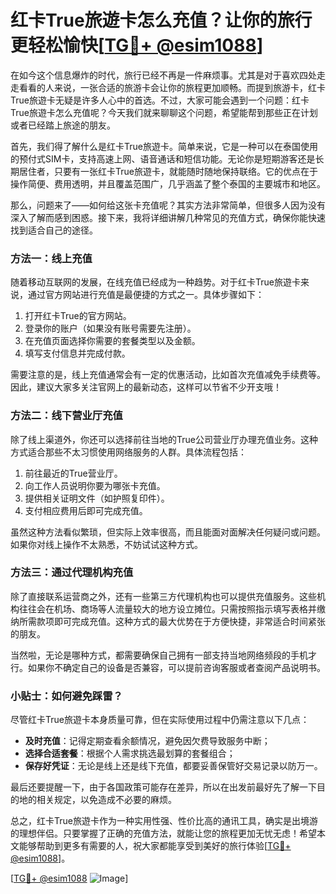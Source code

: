 # 红卡True旅遊卡怎么充值？让你的旅行更轻松愉快[[TG💪+ @esim1088](https://t.me/s/esim1088)]

在如今这个信息爆炸的时代，旅行已经不再是一件麻烦事。尤其是对于喜欢四处走走看看的人来说，一张合适的旅游卡会让你的旅程更加顺畅。而提到旅游卡，红卡True旅遊卡无疑是许多人心中的首选。不过，大家可能会遇到一个问题：红卡True旅遊卡怎么充值呢？今天我们就来聊聊这个问题，希望能帮到那些正在计划或者已经踏上旅途的朋友。

首先，我们得了解什么是红卡True旅遊卡。简单来说，它是一种可以在泰国使用的预付式SIM卡，支持高速上网、语音通话和短信功能。无论你是短期游客还是长期居住者，只要有一张红卡True旅遊卡，就能随时随地保持联络。它的优点在于操作简便、费用透明，并且覆盖范围广，几乎涵盖了整个泰国的主要城市和地区。

那么，问题来了——如何给这张卡充值呢？其实方法非常简单，但很多人因为没有深入了解而感到困惑。接下来，我将详细讲解几种常见的充值方式，确保你能快速找到适合自己的途径。

### 方法一：线上充值

随着移动互联网的发展，在线充值已经成为一种趋势。对于红卡True旅遊卡来说，通过官方网站进行充值是最便捷的方式之一。具体步骤如下：

1. 打开红卡True的官方网站。
2. 登录你的账户（如果没有账号需要先注册）。
3. 在充值页面选择你需要的套餐类型以及金额。
4. 填写支付信息并完成付款。

需要注意的是，线上充值通常会有一定的优惠活动，比如首次充值减免手续费等。因此，建议大家多关注官网上的最新动态，这样可以节省不少开支哦！

### 方法二：线下营业厅充值

除了线上渠道外，你还可以选择前往当地的True公司营业厅办理充值业务。这种方式适合那些不太习惯使用网络服务的人群。具体流程包括：

1. 前往最近的True营业厅。
2. 向工作人员说明你要为哪张卡充值。
3. 提供相关证明文件（如护照复印件）。
4. 支付相应费用后即可完成充值。

虽然这种方法看似繁琐，但实际上效率很高，而且能面对面解决任何疑问或问题。如果你对线上操作不太熟悉，不妨试试这种方式。

### 方法三：通过代理机构充值

除了直接联系运营商之外，还有一些第三方代理机构也可以提供充值服务。这些机构往往会在机场、商场等人流量较大的地方设立摊位。只需按照指示填写表格并缴纳所需款项即可完成充值。这种方式的最大优势在于方便快捷，非常适合时间紧张的朋友。

当然啦，无论是哪种方式，都需要确保自己拥有一部支持当地网络频段的手机才行。如果你不确定自己的设备是否兼容，可以提前咨询客服或者查阅产品说明书。

### 小贴士：如何避免踩雷？

尽管红卡True旅遊卡本身质量可靠，但在实际使用过程中仍需注意以下几点：

- **及时充值**：记得定期查看余额情况，避免因欠费导致服务中断；
- **选择合适套餐**：根据个人需求挑选最划算的套餐组合；
- **保存好凭证**：无论是线上还是线下充值，都要妥善保管好交易记录以防万一。

最后还要提醒一下，由于各国政策可能存在差异，所以在出发前最好先了解一下目的地的相关规定，以免造成不必要的麻烦。

总之，红卡True旅遊卡作为一种实用性强、性价比高的通讯工具，确实是出境游的理想伴侣。只要掌握了正确的充值方法，就能让您的旅程更加无忧无虑！希望本文能够帮助到更多有需要的人，祝大家都能享受到美好的旅行体验[[TG💪+ @esim1088](https://t.me/s/esim1088)]。

[[TG💪+ @esim1088](https://t.me/s/esim1088) ![Image](https://i.postimg.cc/4NQfJmqS/Snipaste-2025-05-13-00-14-12.png)]